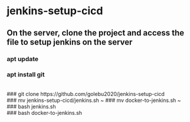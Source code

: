 # jenkins-setup-cicd
## On the server, clone the project and access the file to setup jenkins on the server
### apt update
### apt install git 
<br/>
### git clone https://github.com/golebu2020/jenkins-setup-cicd 
<br />
### mv jenkins-setup-cicd/jenkins.sh ~
### mv docker-to-jenkins.sh ~
<br />
### bash jenkins.sh
<br/>
### bash docker-to-jenkins.sh
